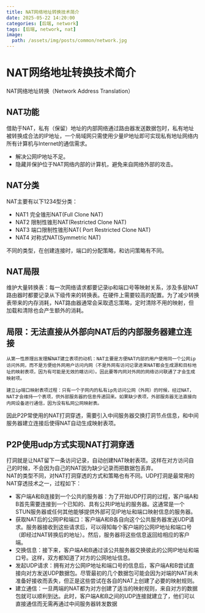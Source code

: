 ```yaml
---
title: NAT网络地址转换技术简介
date: 2025-05-22 14:20:00
categories: [后端, network]
tags: [后端, network, nat]
image:
  path: /assets/img/posts/common/network.jpg
---
```


# NAT网络地址转换技术简介
NAT网络地址转换（Network Address Translation）

## NAT功能
借助于NAT，私有（保留）地址的内部网络通过路由器发送数据包时，私有地址被转换成合法的IP地址，一个局域网只需使用少量IP地址即可实现私有地址网络内所有计算机与Internet的通信需求。
+ 解决公网IP地址不足。
+ 隐藏并保护位于NAT网络内部的计算机，避免来自网络外部的攻击。

## NAT分类
NAT主要有以下1234型分类：   
+ NAT1 完全锥形NAT(Full Clone NAT)
+ NAT2 限制性锥形NAT(Restricted Clone NAT)
+ NAT3 端口限制性锥形NAT( Port Restricted Clone NAT)
+ NAT4 对称式NAT(Symmetric NAT)   

不同的类型，在创建连接时，端口的分配策略，和访问策略有不同。

## NAT局限
维护大量转换表：每一次网络请求都要记录ip和端口号等映射关系，涉及多层NAT路由器时都要记录从下级传来的转换表。在硬件上需要较高的配置。为了减少转换表带来的内存消耗，NAT路由器通常会采取遗忘策略，定时清除不用的映射，但加载和清除也会产生额外的消耗。

## 局限：无法直接从外部向NAT后的内部服务器建立连接
```
从第一性原理出发理解NAT建立表项的动机：NAT主要是方便NAT内部的用户使用同一个公网ip访问外网，而不是方便给外网用户访问内网（不是外网有访问记录进来NAT都会生成源和目标地址的映射表项，因为有可能是无效的瞎访问）。因此要等内网对外网的网络访问联通了才会生成映射项。   
```
```
建立ip端口映射表项过程：只有一个子网内的私有ip先访问公网（外网）的时候，经过NAT，NAT才会维持一个表项，供外部服务器的信息传递回来。如果缺少表项，外部服务器无法直接向内网设备进行通信，因为没有私网公网映射表。   
```
因此P2P常使用的NAT打洞穿透，需要引入中间服务器交换打洞节点信息，和中间服务器建立连接后使得NAT自动生成映射表项。   

## P2P使用udp方式实现NAT打洞穿透
打洞就是让NAT留下一条访问记录，自动创建NAT映射表项。这样在对方访问自己的时候，不会因为自己的NAT因为缺少记录而把数据包丢弃。   
NAT的类型不同，对NAT打洞穿透的方式和策略也有不同。UDP打洞是最常用的NAT穿透技术之一，过程如下：   
+ 客户端A和B连接到一个公共的服务器：为了开始UDP打洞的过程，客户端A和B首先需要连接到一个已知的、具有公共IP地址的服务器。这通常是一个STUN服务器或任何其他能够提供外部可见IP地址和端口映射信息的服务器。
+ 获取NAT后的公网IP和端口：客户端A和B各自向这个公共服务器发送UDP请求。服务器接收到这些请求后，可以得知每个客户端的公网IP地址和端口号（即经过NAT转换后的地址）。然后，服务器将这些信息返回给相应的客户端。
+ 交换信息：接下来，客户端A和B通过该公共服务器交换彼此的公网IP地址和端口号。这样，双方都知道了对方的公网地址信息。
+ 发起UDP请求：拥有对方公网IP地址和端口号的信息后，客户端A和B尝试直接向对方发送UDP数据包。尽管最初的几个数据包可能会因为对端的NAT尚未准备好接收而丢失，但正是这些尝试在各自的NAT上创建了必要的映射规则。
+ 建立通信：一旦两端的NAT都为对方创建了适当的映射规则，来自对方的数据包就可以顺利到达。此时，客户端A和B之间的UDP连接就建立了，他们可以直接通信而无需再通过中间服务器转发数据